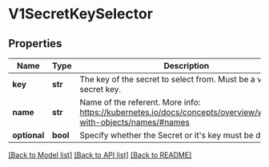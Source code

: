 # V1SecretKeySelector

## Properties
Name | Type | Description | Notes
------------ | ------------- | ------------- | -------------
**key** | **str** | The key of the secret to select from.  Must be a valid secret key. | 
**name** | **str** | Name of the referent. More info: https://kubernetes.io/docs/concepts/overview/working-with-objects/names/#names | [optional] 
**optional** | **bool** | Specify whether the Secret or it&#39;s key must be defined | [optional] 

[[Back to Model list]](../README.md#documentation-for-models) [[Back to API list]](../README.md#documentation-for-api-endpoints) [[Back to README]](../README.md)


